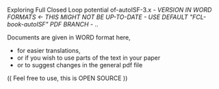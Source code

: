 Exploring Full Closed Loop potential of-autoISF-3.x   *- VERSION IN WORD FORMATS <- THIS MIGHT NOT BE UP-TO-DATE - USE DEFAULT "FCL-book-autoISF" PDF BRANCH -* ..                           

Documents are given in WORD format here, 
   * for easier translations,
   * or if you wish to use parts of the text in your paper
   * or to suggest changes in the general pdf file
     
(( Feel free to use, this is OPEN SOURCE ))

